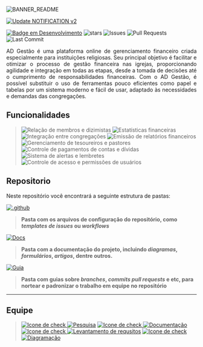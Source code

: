 ![BANNER_README](https://user-images.githubusercontent.com/60708311/211361317-8ed0ed0c-8be3-4621-84f2-249afb7cbe7f.png)

[![Update NOTIFICATION v2](https://github.com/maiconrp/AD-Gestao/actions/workflows/notification-workflow.yml/badge.svg?branch=master&event=push)](https://github.com/maiconrp/AD-Gestao/actions/workflows/notification-workflow.yml)

[![Badge em Desenvolvimento](https://img.shields.io/badge/Status-Prototipagem-green?logoColor=7834cd&labelColor=white&color=C2A334&style=for-the-badge)](https://github.com/maicon15rp/AD-Gestao)
![stars](https://img.shields.io/github/stars/maiconrp/AD-Gestao.svg?labelColor=white&color=C2A334&style=for-the-badge)
![Issues](https://img.shields.io/github/issues/maiconrp/AD-Gestao?labelColor=white&color=C2A334&style=for-the-badge)
![Pull Requests](https://img.shields.io/github/issues-pr/maiconrp/AD-Gestao?labelColor=white&color=C2A334&style=for-the-badge)
![Last Commit](https://img.shields.io/github/last-commit/maiconrp/AD-Gestao?display_timestamp=committer&labelColor=white&color=C2A334&style=for-the-badge)
<!-- ![Commit Activy](https://img.shields.io/github/commit-activity/w/maiconrp/AD-Gestao?labelColor=white&color=C2A334&style=for-the-badge)-->

<p align="justify">
AD Gestão é uma plataforma online de gerenciamento financeiro criada especialmente para instituições religiosas. Seu principal objetivo é facilitar e otimizar o processo de gestão financeira nas igrejas, proporcionando agilidade e integração em todas as etapas, desde a tomada de decisões até o cumprimento de responsabilidades financeiras. Com o AD Gestão, é possível substituir o uso de ferramentas pouco eficientes como papel e tabelas por um sistema moderno e fácil de usar, adaptado às necessidades e demandas das congregações.
</p>

## Funcionalidades
> ![Relação de membros e dizimistas](https://img.shields.io/badge/Relação%20de%20membros%20e%20dizimistas-white?style=for-the-badge&logo=clipboard-list&logoColor=white)
![Estatísticas financeiras](https://img.shields.io/badge/Estatísticas%20financeiras-C2A334?style=for-the-badge&logo=clipboard-list&logoColor=white)
![Integração entre congregações](https://img.shields.io/badge/Integração%20entre%20congregações-white?style=for-the-badge&logo=clipboard-list&logoColor=white)
![Emissão de relatórios financeiros](https://img.shields.io/badge/Emissão%20de%20relatórios-C2A334?style=for-the-badge&logo=clipboard-list&logoColor=white)
![Gerenciamento de tesoureiros e pastores](https://img.shields.io/badge/Gerencia%20de%20tesoureiros%20e%20pastores-white?style=for-the-badge&logo=clipboard-list&logoColor=white)
![Controle de pagamentos de contas e dívidas](https://img.shields.io/badge/Controle%20de%20pagamentos%20de%20contas%20e%20dívidas-C2A334?style=for-the-badge&logo=clipboard-list&logoColor=white)
![Sistema de alertas e lembretes](https://img.shields.io/badge/Sistema%20de%20alertas-white?style=for-the-badge&logo=clipboard-list&logoColor=white)
![Controle de acesso e permissões de usuários](https://img.shields.io/badge/Controle%20de%20usuários-C2A334?style=for-the-badge&logo=clipboard-list&logoColor=white)

## Repositorio
 Neste repositório você encontrará a seguinte estrutura de pastas:
 
[![.github](https://img.shields.io/badge/📁-.github-C2A334?style=for-the-badge&logo=clipboard-list&labelColor=white)](./.github)
> **Pasta com os arquivos de configuração do repositório, como *templates de issues* ou *workflows***

[![Docs](https://img.shields.io/badge/📁-Docs-C2A334?style=for-the-badge&logo=clipboard-list&labelColor=white)](./docs)
> **Pasta com a documentação do projeto, incluindo *diagramas*, *formulários*, *artigos*, dentre outros.**

[![Guia](https://img.shields.io/badge/📁-Guia-C2A334?style=for-the-badge&logo=clipboard-list&labelColor=white)](./guia)
> **Pasta com guias sobre *branches*, *commits* *pull requests* e etc, para nortear e padronizar o trabalho em equipe no repositório**

<hr>

## Equipe
> [![Icone de check](https://img.shields.io/badge/✔️-white?style=for-the-badge&logoColor=blue)
![Pesquisa](https://img.shields.io/badge/Bruno%20Reis-C2A334?style=for-the-badge&logo=clipboard-list&logoColor=white)](https://github.com/brunoreisx)
[![Icone de check](https://img.shields.io/badge/✔️-white?style=for-the-badge&logoColor=blue)
![Documentação](https://img.shields.io/badge/Maicon%20Robert-C2A334?style=for-the-badge&logo=clipboard-list&logoColor=white)](https://github.com/maiconrp)
[![Icone de check](https://img.shields.io/badge/✔️-white?style=for-the-badge&logoColor=blue)
![Levantamento de requsitos](https://img.shields.io/badge/Paulo%20César-C2A334?style=for-the-badge&logo=clipboard-list&logoColor=white)](https://github.com/Soneca-Zzz)
[![Icone de check](https://img.shields.io/badge/✔️-white?style=for-the-badge&logoColor=blue)
![Diagramação](https://img.shields.io/badge/Victor%20Fonteles-C2A334?style=for-the-badge&logo=clipboard-list&logoColor=white)](https://github.com/Voctor-367)

